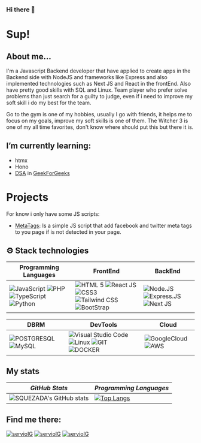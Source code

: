 ### Hi there 👋
# Sup! 

## About me...
I'm a Javascript Backend developer that have applied to create apps in the Backend side with NodeJS and frameworks like Express and also implemented technologies such as Next JS and React in the frontEnd. Also have pretty good skills with SQL and Linux. Team player who prefer solve problems than just search for a guilty to judge, even if i need to improve my soft skill i do my best for the team.

Go to the gym is one of my hobbies, usually I go with friends, it helps me to focus on my goals, improve my soft skills is one of them. The Witcher 3 is one of my all time favorites, don't know where should put this but there it is.

## I’m currently learning: 
- htmx
- Hono
- [DSA]([https://www.geeksforgeeks.org/](https://www.geeksforgeeks.org/data-structures/?ref=shm)) in [GeekForGeeks](https://www.geeksforgeeks.org/)

# Projects

For know i only have some JS scripts:

- [MetaTags](https://github.com/SQUEZADA/metaTags): Is a simple JS script that add facebook and twitter meta tags to you page if is not detected in your page.


## ⚙ Stack technologies

|Programming Languages|FrontEnd|BackEnd|
|---|---|---|
|![JavaScript](https://img.shields.io/badge/JavaScript-323330?style=for-the-badge&logo=javascript&logoColor=F7DF1E) ![PHP](https://img.shields.io/badge/php-777BB3.svg?style=for-the-badge&logo=php&logoColor=white) ![TypeScript](https://img.shields.io/badge/typescript-%23007ACC.svg?style=for-the-badge&logo=typescript&logoColor=white)   ![Python](https://img.shields.io/badge/python-4B8BBE.svg?style=for-the-badge&logo=python&logoColor=white)|![HTML 5](https://img.shields.io/badge/HTML5-E34F26?style=for-the-badge&logo=html5&logoColor=white) ![React JS](https://img.shields.io/badge/React-20232A?style=for-the-badge&logo=react&logoColor=61DAFB)  ![CSS3](https://img.shields.io/badge/CSS3-1572B6?style=for-the-badge&logo=css3&logoColor=white) ![Tailwind CSS](https://img.shields.io/badge/Tailwind_CSS-38B2AC?style=for-the-badge&logo=tailwind-css&logoColor=white) ![BootStrap](https://camo.githubusercontent.com/b13ed67c809178963ce9d538175b02649800772be1ce0cb02da5879e5614e236/68747470733a2f2f696d672e736869656c64732e696f2f62616467652f426f6f7473747261702d3536334437433f7374796c653d666f722d7468652d6261646765266c6f676f3d626f6f747374726170266c6f676f436f6c6f723d7768697465)  | ![Node.JS](https://img.shields.io/badge/Node.js-339933?style=for-the-badge&logo=nodedotjs&logoColor=white)  ![Express.JS](https://img.shields.io/badge/Express.js-000000?style=for-the-badge&logo=express&logoColor=white) ![Next JS](https://img.shields.io/badge/Next-black?style=for-the-badge&logo=next.js&logoColor=white)|

|DBRM|DevTools|Cloud
|---|---|---|
|![POSTGRESQL](https://img.shields.io/badge/PostgreSQL-316192?style=for-the-badge&logo=postgresql&logoColor=white) ![MySQL](https://img.shields.io/badge/mysql-%2300f.svg?style=for-the-badge&logo=mysql&logoColor=white)| ![Visual Studio Code](https://img.shields.io/badge/VSCode-0078d7.svg?style=for-the-badge&logo=visual-studio-code&logoColor=white) ![Linux](https://img.shields.io/badge/Linux-FCC624?style=for-the-badge&logo=linux&logoColor=black) ![GIT](https://img.shields.io/badge/GIT-E44C30?style=for-the-badge&logo=git&logoColor=white)   ![DOCKER](https://img.shields.io/badge/Docker-2CA5E0?style=for-the-badge&logo=docker&logoColor=white)|![GoogleCloud](https://img.shields.io/badge/Google%20Cloud-4285F4?style=for-the-badge&logo=google&logoColor=white)![AWS](https://img.shields.io/badge/AWS-FF9900?labelColor=131A22&style=for-the-badge&logo=amazon&logoColor=white)|

## My stats

| *GitHub Stats* | *Programming Languages* |
|---|---|  
| ![SQUEZADA's GitHub stats](https://github-readme-stats.vercel.app/api?username=squezada&show_icons=true&theme=tokyonight) |  [![Top Langs](https://github-readme-stats.vercel.app/api/top-langs/?username=squezada&show_icons=true&theme=city_lights)](https://github.com/anuraghazra/github-readme-stats) |

## Find me there:

[![servioIG](https://img.shields.io/badge/Servio%20Quezada-000000?color=DB4437&style=for-the-badge&logo=gmail&logoColor=white)](serviotquezada@gmail.com) [![servioIG](https://img.shields.io/badge/Servio%20Quezada-000000?color=4285F4&style=for-the-badge&logo=linkedin&logoColor=white)](https://www.linkedin.com/in/servio-quezada-67b6b3161/) [![servioIG](https://img.shields.io/badge/Servio%20Quezada-000000?color=1DA1F2&style=for-the-badge&logo=twitter&logoColor=white)](https://twitter.com/TulioQuezada)

<!--
**SQUEZADA/SQUEZADA** is a ✨ _special_ ✨ repository because its `README.md` (this file) appears on your GitHub profile.

Here are some ideas to get you started:

- 🔭 I’m currently working on ...
- 🌱 I’m currently learning ...
- 👯 I’m looking to collaborate on ...
- 🤔 I’m looking for help with ...
- 💬 Ask me about ...
- 📫 How to reach me: ...
- 😄 Pronouns: ...
- ⚡ Fun fact: ...
-->
